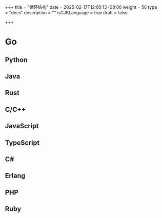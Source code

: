 +++
title = "循环结构"
date = 2025-02-17T12:00:13+08:00
weight = 50
type = "docs"
description = ""
isCJKLanguage = true
draft = false

+++

# Go





## Python



## Java





## Rust





## C/C++





## JavaScript





## TypeScript





## C#





## Erlang





## PHP





## Ruby







